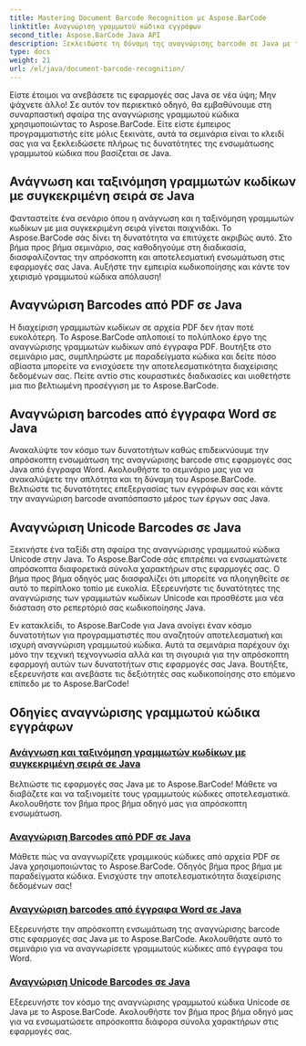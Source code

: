 ```yaml
---
title: Mastering Document Barcode Recognition με Aspose.BarCode
linktitle: Αναγνώριση γραμμωτού κώδικα εγγράφων
second_title: Aspose.BarCode Java API
description: Ξεκλειδώστε τη δύναμη της αναγνώρισης barcode σε Java με το Aspose.BarCode! Μάθετε να ενσωματώνετε απρόσκοπτα, να διαβάζετε και να ταξινομείτε γραμμωτούς κώδικες από αρχεία PDF, έγγραφα Word και σύνολα Unicode.
type: docs
weight: 21
url: /el/java/document-barcode-recognition/
---
```


Είστε έτοιμοι να ανεβάσετε τις εφαρμογές σας Java σε νέα ύψη; Μην ψάχνετε άλλο! Σε αυτόν τον περιεκτικό οδηγό, θα εμβαθύνουμε στη συναρπαστική σφαίρα της αναγνώρισης γραμμωτού κώδικα χρησιμοποιώντας το Aspose.BarCode. Είτε είστε έμπειρος προγραμματιστής είτε μόλις ξεκινάτε, αυτά τα σεμινάρια είναι το κλειδί σας για να ξεκλειδώσετε πλήρως τις δυνατότητες της ενσωμάτωσης γραμμωτού κώδικα που βασίζεται σε Java.

## Ανάγνωση και ταξινόμηση γραμμωτών κωδίκων με συγκεκριμένη σειρά σε Java

Φανταστείτε ένα σενάριο όπου η ανάγνωση και η ταξινόμηση γραμμωτών κωδίκων με μια συγκεκριμένη σειρά γίνεται παιχνιδάκι. Το Aspose.BarCode σάς δίνει τη δυνατότητα να επιτύχετε ακριβώς αυτό. Στο βήμα προς βήμα σεμινάριο, σας καθοδηγούμε στη διαδικασία, διασφαλίζοντας την απρόσκοπτη και αποτελεσματική ενσωμάτωση στις εφαρμογές σας Java. Αυξήστε την εμπειρία κωδικοποίησης και κάντε τον χειρισμό γραμμωτού κώδικα απόλαυση!

## Αναγνώριση Barcodes από PDF σε Java

Η διαχείριση γραμμωτών κωδίκων σε αρχεία PDF δεν ήταν ποτέ ευκολότερη. Το Aspose.BarCode απλοποιεί το πολύπλοκο έργο της αναγνώρισης γραμμωτών κωδίκων από έγγραφα PDF. Βουτήξτε στο σεμινάριο μας, συμπληρώστε με παραδείγματα κώδικα και δείτε πόσο αβίαστα μπορείτε να ενισχύσετε την αποτελεσματικότητα διαχείρισης δεδομένων σας. Πείτε αντίο στις κουραστικές διαδικασίες και υιοθετήστε μια πιο βελτιωμένη προσέγγιση με το Aspose.BarCode.

## Αναγνώριση barcodes από έγγραφα Word σε Java

Ανακαλύψτε τον κόσμο των δυνατοτήτων καθώς επιδεικνύουμε την απρόσκοπτη ενσωμάτωση της αναγνώρισης barcode στις εφαρμογές σας Java από έγγραφα Word. Ακολουθήστε το σεμινάριο μας για να ανακαλύψετε την απλότητα και τη δύναμη του Aspose.BarCode. Βελτιώστε τις δυνατότητες επεξεργασίας των εγγράφων σας και κάντε την αναγνώριση barcode αναπόσπαστο μέρος των έργων σας Java.

## Αναγνώριση Unicode Barcodes σε Java

Ξεκινήστε ένα ταξίδι στη σφαίρα της αναγνώρισης γραμμωτού κώδικα Unicode στην Java. Το Aspose.BarCode σάς επιτρέπει να ενσωματώνετε απρόσκοπτα διαφορετικά σύνολα χαρακτήρων στις εφαρμογές σας. Ο βήμα προς βήμα οδηγός μας διασφαλίζει ότι μπορείτε να πλοηγηθείτε σε αυτό το περίπλοκο τοπίο με ευκολία. Εξερευνήστε τις δυνατότητες της αναγνώρισης των γραμμωτών κωδίκων Unicode και προσθέστε μια νέα διάσταση στο ρεπερτόριό σας κωδικοποίησης Java.

Εν κατακλείδι, το Aspose.BarCode για Java ανοίγει έναν κόσμο δυνατοτήτων για προγραμματιστές που αναζητούν αποτελεσματική και ισχυρή αναγνώριση γραμμωτού κώδικα. Αυτά τα σεμινάρια παρέχουν όχι μόνο την τεχνική τεχνογνωσία αλλά και τη σιγουριά για την απρόσκοπτη εφαρμογή αυτών των δυνατοτήτων στις εφαρμογές σας Java. Βουτήξτε, εξερευνήστε και ανεβάστε τις δεξιότητές σας κωδικοποίησης στο επόμενο επίπεδο με το Aspose.BarCode!
## Οδηγίες αναγνώρισης γραμμωτού κώδικα εγγράφων
### [Ανάγνωση και ταξινόμηση γραμμωτών κωδίκων με συγκεκριμένη σειρά σε Java](./reading-sorting-barcodes-specific-order/)
Βελτιώστε τις εφαρμογές σας Java με το Aspose.BarCode! Μάθετε να διαβάζετε και να ταξινομείτε τους γραμμωτούς κώδικες αποτελεσματικά. Ακολουθήστε τον βήμα προς βήμα οδηγό μας για απρόσκοπτη ενσωμάτωση.
### [Αναγνώριση Barcodes από PDF σε Java](./recognizing-barcodes-from-pdf/)
Μάθετε πώς να αναγνωρίζετε γραμμικούς κώδικες από αρχεία PDF σε Java χρησιμοποιώντας το Aspose.BarCode. Οδηγός βήμα προς βήμα με παραδείγματα κώδικα. Ενισχύστε την αποτελεσματικότητα διαχείρισης δεδομένων σας!
### [Αναγνώριση barcodes από έγγραφα Word σε Java](./recognizing-barcodes-from-word/)
Εξερευνήστε την απρόσκοπτη ενσωμάτωση της αναγνώρισης barcode στις εφαρμογές σας Java με το Aspose.BarCode. Ακολουθήστε αυτό το σεμινάριο για να αναγνωρίσετε γραμμωτούς κώδικες από έγγραφα του Word.
### [Αναγνώριση Unicode Barcodes σε Java](./recognizing-unicode-barcodes/)
Εξερευνήστε τον κόσμο της αναγνώρισης γραμμωτού κώδικα Unicode σε Java με το Aspose.BarCode. Ακολουθήστε τον βήμα προς βήμα οδηγό μας για να ενσωματώσετε απρόσκοπτα διάφορα σύνολα χαρακτήρων στις εφαρμογές σας.